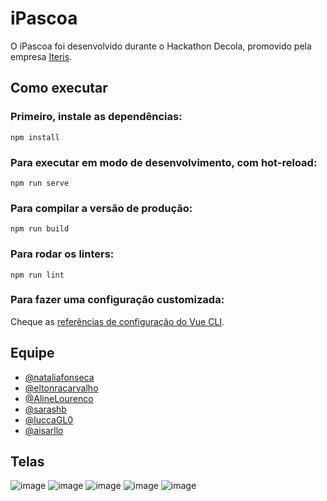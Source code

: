 # iPascoa

O iPascoa foi desenvolvido durante o Hackathon Decola, promovido pela empresa [Iteris](https://iteris.com.br).

## Como executar
### Primeiro, instale as dependências:
```
npm install
```

### Para executar em modo de desenvolvimento, com hot-reload:
```
npm run serve
```

### Para compilar a versão de produção:
```
npm run build
```

### Para rodar os linters:
```
npm run lint
```

### Para fazer uma configuração customizada:
Cheque as [referências de configuração do Vue CLI](https://cli.vuejs.org/config/).

## Equipe

- [@nataliafonseca](https://github.com/nataliafonseca)
- [@eltonracarvalho](https://github.com/eltonracarvalho)
- [@AlineLourenco](https://github.com/AlineLourenco)
- [@sarashb](https://github.com/sarashb)
- [@luccaGL0](https://github.com/luccaGL0)
- [@aisarllo](https://github.com/aisarllo)

## Telas

![image](https://user-images.githubusercontent.com/43911177/159135876-b9be14b0-96e9-4816-9428-99a6d8c58d83.png)
![image](https://user-images.githubusercontent.com/43911177/159135923-ebcb7af1-5111-4add-962a-6f8af0117987.png)
![image](https://user-images.githubusercontent.com/43911177/159135949-5b649c80-3365-4916-955a-617dfce4757a.png)
![image](https://user-images.githubusercontent.com/43911177/159135960-9ffd4972-9d75-41ed-9d94-4f914d2aafa1.png)
![image](https://user-images.githubusercontent.com/43911177/159135967-ca719710-0cf3-4a6e-8ce1-63d8ae2b4685.png)


